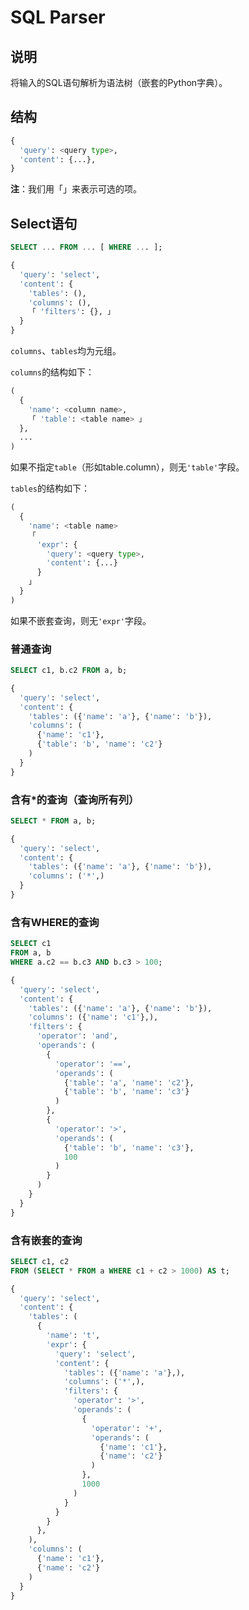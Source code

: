 # SQL Parser

## 说明

将输入的SQL语句解析为语法树（嵌套的Python字典）。

## 结构

``` Python
{
  'query': <query type>,
  'content': {...},
}
```

**注**：我们用「」来表示可选的项。

## Select语句

``` SQL
SELECT ... FROM ... [ WHERE ... ];
```

``` Python
{
  'query': 'select',
  'content': {
    'tables': (),
    'columns': (),
    「 'filters': {}, 」
  }
}
```

`columns`、`tables`均为元组。

`columns`的结构如下：

``` py
(
  {
    'name': <column name>, 
    「 'table': <table name> 」
  },
  ...
)
```

如果不指定`table`（形如table.column），则无`'table'`字段。

`tables`的结构如下：

``` py
(
  {
    'name': <table name>
    「
      'expr': {
        'query': <query type>,
        'content': {...}
      } 
    」
  }
)
```

如果不嵌套查询，则无`'expr'`字段。


### 普通查询

``` sql
SELECT c1, b.c2 FROM a, b;
```

``` py
{
  'query': 'select', 
  'content': {
    'tables': ({'name': 'a'}, {'name': 'b'}), 
    'columns': (
      {'name': 'c1'}, 
      {'table': 'b', 'name': 'c2'}
    )
  }
}
```

### 含有*的查询（查询所有列）

``` sql
SELECT * FROM a, b;
```

``` python
{
  'query': 'select',
  'content': {
    'tables': ({'name': 'a'}, {'name': 'b'}),
    'columns': ('*',)
  }
}
```

### 含有WHERE的查询

``` sql
SELECT c1 
FROM a, b 
WHERE a.c2 == b.c3 AND b.c3 > 100;
```

``` py
{
  'query': 'select', 
  'content': {
    'tables': ({'name': 'a'}, {'name': 'b'}), 
    'columns': ({'name': 'c1'},), 
    'filters': {
      'operator': 'and', 
      'operands': (
        {
          'operator': '==', 
          'operands': (
            {'table': 'a', 'name': 'c2'}, 
            {'table': 'b', 'name': 'c3'}
          )
        }, 
        {
          'operator': '>', 
          'operands': (
            {'table': 'b', 'name': 'c3'}, 
            100
          )
        }
      )
    }
  }
}
```

### 含有嵌套的查询

``` sql
SELECT c1, c2 
FROM (SELECT * FROM a WHERE c1 + c2 > 1000) AS t;
```

``` py
{
  'query': 'select', 
  'content': {
    'tables': (
      {
        'name': 't', 
        'expr': {
          'query': 'select', 
          'content': {
            'tables': ({'name': 'a'},), 
            'columns': ('*',), 
            'filters': {
              'operator': '>', 
              'operands': (
                {
                  'operator': '+', 
                  'operands': (
                    {'name': 'c1'}, 
                    {'name': 'c2'}
                  )
                }, 
                1000
              )
            }
          }
        }
      },
    ), 
    'columns': (
      {'name': 'c1'}, 
      {'name': 'c2'}
    )
  }
}
```